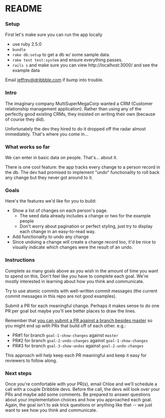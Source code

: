 # README

### Setup

First let's make sure you can run the app locally

- use ruby 2.5.0
- `bundle`
- `rake db:setup` to get a db w/ some sample data.
- `rake test test:system` and ensure everything passes.
- `rails s` and make sure you can view http://localhost:3000/ and see the example data

Email jeffrey@dribbble.com if bump into trouble.

### Intro

The imaginary company MultiSuperMegaCorp wanted a CRM (Customer relationship management application). Rather than using any of the perfectly good existing CRMs, they insisted on writing their own (because of course they did).

Unfortunately the dev they hired to do it dropped off the radar almost immediately. That's where you come in...

### What works so far

We can enter in basic data on people. That's... about it.

There is one cool feature: the app tracks every change to a person record in the db. The dev had promised to implement "undo" functionality to roll back any change but they never got around to it.

### Goals

Here's the features we'd like for you to build:

- Show a list of changes on each person's page.
    - The seed data already includes a change or two for the example people
    - Don't worry about pagination or perfect styling, just try to display each change in an easy-to-read way.
- Add functionality to undo any change
- Since undoing a change will create a change record too, it'd be nice to visually indicate which changes were the result of an undo.

### Instructions

Complete as many goals above as you wish in the amount of time you want to spend on this. Don't feel like you have to complete each goal. We're mostly interested in learning about how you think and communicate.

Try to use atomic commits with well-written commit messages (the current commit messages in this repo are not good examples).

Submit a PR for each meaningful change. Perhaps it makes sense to do one PR per goal but maybe you'll see better places to draw the lines.

Remember that [you can submit a PR against a branch besides master](https://help.github.com/articles/creating-a-pull-request/#changing-the-branch-range-and-destination-repository) so you might end up with PRs that build off of each other. e.g.:

- PR#1 for branch `goal-1-show-changes` against `master`
- PR#2 for branch `goal-2-undo-changes` against `goal-1-show-changes`
- PR#3 for branch `goal-3-show-undos` against `goal-2-undo-changes`

This approach will help keep each PR meaningful and keep it easy for reviewers to follow along.

### Next steps

Once you're comfortable with your PR(s), email Chloe and we'll schedule a call with a couple Dribbble devs. Before the call, the devs will look over your PRs and maybe add some comments. Be prepared to answer questions about your implementation choices and how you approached each goal. Again, the goal isn't to ask trick questions or anything like that -- we just want to see how you think and communicate.

